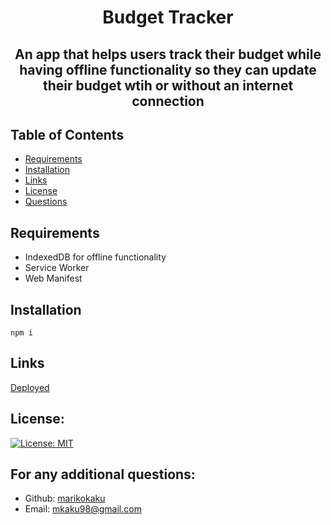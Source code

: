 <h1 align="center"> Budget Tracker  </h1>
  
<h2 align="center"> An app that helps users track their budget while having offline functionality so they can update their budget wtih or without an internet connection</h2>

## Table of Contents
- [Requirements](#requirements)
- [Installation](#installation)
- [Links](#links)
- [License](#license)
- [Questions](#questions)

## Requirements 

* IndexedDB for offline functionality 
* Service Worker
* Web Manifest

## Installation 

`npm i`

## Links 

[Deployed](https://protected-reaches-12708.herokuapp.com/)

## License:

[![License: MIT](https://img.shields.io/badge/License-MIT-yellow.svg)](https://opensource.org/licenses/MIT)

## For any additional questions:
- Github: [marikokaku](https://github.com/marikokaku)
- Email: mkaku98@gmail.com


